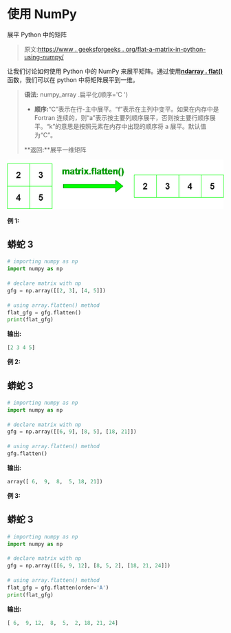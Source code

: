 # 使用 NumPy

展平 Python 中的矩阵

> 原文:[https://www . geeksforgeeks . org/flat-a-matrix-in-python-using-numpy/](https://www.geeksforgeeks.org/flatten-a-matrix-in-python-using-numpy/)

让我们讨论如何使用 Python 中的 NumPy 来展平矩阵。通过使用[**ndarray . flat()**](https://www.geeksforgeeks.org/numpy-ndarray-flatten-function-python/)函数，我们可以在 python 中将矩阵展平到一维。

> **语法:** numpy_array .扁平化(顺序='C ')
> 
> *   **顺序:**“C”表示在行-主中展平。“f”表示在主列中变平。如果在内存中是 Fortran 连续的，则“a”表示按主要列顺序展平，否则按主要行顺序展平。“k”的意思是按照元素在内存中出现的顺序将 a 展平。默认值为“C”。
> 
> **返回:**展平一维矩阵

![array.flatten()](img/e2104b9ee0e68e3407f809562a22d185.png)

**例 1:**

## 蟒蛇 3

```py
# importing numpy as np
import numpy as np

# declare matrix with np
gfg = np.array([[2, 3], [4, 5]])

# using array.flatten() method
flat_gfg = gfg.flatten()
print(flat_gfg)
```

**输出:**

```py
[2 3 4 5]

```

**例 2:**

## 蟒蛇 3

```py
# importing numpy as np
import numpy as np

# declare matrix with np
gfg = np.array([[6, 9], [8, 5], [18, 21]])

# using array.flatten() method
gfg.flatten()
```

**输出:**

```py
array([ 6,  9,  8,  5, 18, 21])

```

**例 3:**

## 蟒蛇 3

```py
# importing numpy as np
import numpy as np

# declare matrix with np
gfg = np.array([[6, 9, 12], [8, 5, 2], [18, 21, 24]])

# using array.flatten() method
flat_gfg = gfg.flatten(order='A')
print(flat_gfg)
```

**输出:**

```py
[ 6,  9, 12,  8,  5,  2, 18, 21, 24]

```